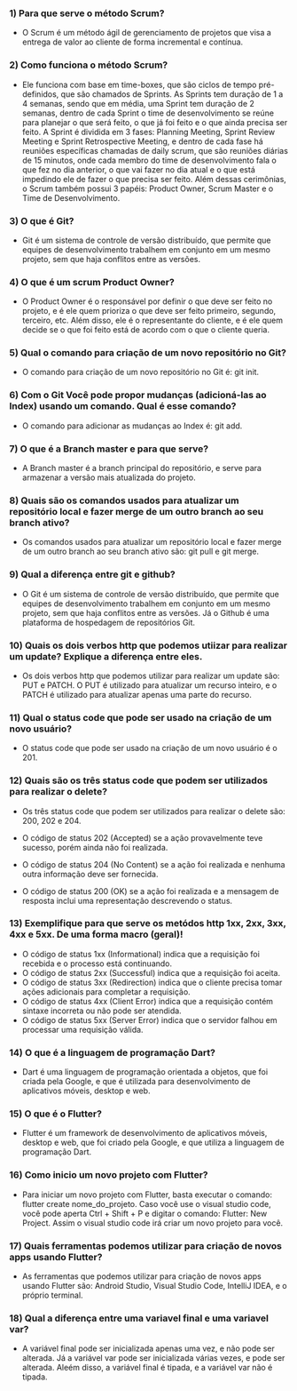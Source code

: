 ### 1) Para que serve o método Scrum? 

- O Scrum é um método ágil de gerenciamento de projetos que visa a entrega de valor ao cliente de forma incremental e contínua. 
### 2) Como funciona o método Scrum? 

- Ele funciona com base em time-boxes, que são ciclos de tempo pré-definidos, que são chamados de Sprints. As Sprints tem duração de 1 a 4 semanas, sendo que em média, uma Sprint tem duração de 2 semanas, dentro de cada Sprint o time de desenvolvimento se reúne para planejar o que será feito, o que já foi feito e o que ainda precisa ser feito. A Sprint é dividida em 3 fases: Planning Meeting, Sprint Review Meeting e Sprint Retrospective Meeting, e dentro de cada fase há reuniões específicas chamadas de daily scrum, que são reuniões diárias de 15 minutos, onde cada membro do time de desenvolvimento fala o que fez no dia anterior, o que vai fazer no dia atual e o que está impedindo ele de fazer o que precisa ser feito. Além dessas cerimônias, o Scrum também possui 3 papéis: Product Owner, Scrum Master e o Time de Desenvolvimento. 
### 3) O que é Git? 

- Git é um sistema de controle de versão distribuído, que permite que equipes de desenvolvimento trabalhem em conjunto em um mesmo projeto, sem que haja conflitos entre as versões.
### 4) O que é um scrum Product Owner? 

- O Product Owner é o responsável por definir o que deve ser feito no projeto, e é ele quem prioriza o que deve ser feito primeiro, segundo, terceiro, etc. Além disso, ele é o representante do cliente, e é ele quem decide se o que foi feito está de acordo com o que o cliente queria.
### 5) Qual o comando para criação de um novo repositório no Git? 

- O comando para criação de um novo repositório no Git é: git init.
### 6) Com o Git Você pode propor mudanças (adicioná-las ao Index) usando um comando. Qual é esse comando? 

- O comando para adicionar as mudanças ao Index é: git add.
### 7) O que é a Branch master e para que serve? 

- A Branch master é a branch principal do repositório, e serve para armazenar a versão mais atualizada do projeto.
### 8) Quais são os comandos usados para atualizar um repositório local e fazer merge de um outro branch ao seu branch ativo? 

- Os comandos usados para atualizar um repositório local e fazer merge de um outro branch ao seu branch ativo são: git pull e git merge.    
### 9) Qual a diferença entre git e github? 

- O Git é um sistema de controle de versão distribuído, que permite que equipes de desenvolvimento trabalhem em conjunto em um mesmo projeto, sem que haja conflitos entre as versões. Já o Github é uma plataforma de hospedagem de repositórios Git.

### 10) Quais os dois verbos http que podemos utiizar para realizar um update? Explique a diferença entre eles. 

- Os dois verbos http que podemos utilizar para realizar um update são: PUT e PATCH. O PUT é utilizado para atualizar um recurso inteiro, e o PATCH é utilizado para atualizar apenas uma parte do recurso.
### 11) Qual o status code que pode ser usado na criação de um novo usuário? 

- O status code que pode ser usado na criação de um novo usuário é o 201.

### 12) Quais são os três status code que podem ser utilizados para realizar o delete? 

- Os três status code que podem ser utilizados para realizar o delete são: 200, 202 e 204.

- O código de status 202 (Accepted) se a ação provavelmente teve sucesso, porém ainda não foi realizada.
- O código de status 204 (No Content) se a ação foi realizada e nenhuma outra informação deve ser fornecida.
- O código de status 200 (OK) se a ação foi realizada e a mensagem de resposta inclui uma representação descrevendo o status.
### 13) Exemplifique para que serve os metódos http 1xx, 2xx, 3xx, 4xx e 5xx. De uma forma macro (geral)! 

- O código de status 1xx (Informational) indica que a requisição foi recebida e o processo está continuando.
- O código de status 2xx (Successful) indica que a requisição foi aceita.
- O código de status 3xx (Redirection) indica que o cliente precisa tomar ações adicionais para completar a requisição.
- O código de status 4xx (Client Error) indica que a requisição contém sintaxe incorreta ou não pode ser atendida.
- O código de status 5xx (Server Error) indica que o servidor falhou em processar uma requisição válida.

### 14) O que é a linguagem de programação Dart?

- Dart é uma linguagem de programação orientada a objetos, que foi criada pela Google, e que é utilizada para desenvolvimento de aplicativos móveis, desktop e web.
### 15) O que é o Flutter?

- Flutter é um framework de desenvolvimento de aplicativos móveis, desktop e web, que foi criado pela Google, e que utiliza a linguagem de programação Dart.
### 16) Como inicio um novo projeto com Flutter?

- Para iniciar um novo projeto com Flutter, basta executar o comando: flutter create nome_do_projeto. Caso você use o visual studio code, você pode aperta Ctrl + Shift + P e digitar o comando: Flutter: New Project. Assim o visual studio code irá criar um novo projeto para você.  
### 17) Quais ferramentas podemos utilizar para criação de novos apps usando Flutter?

- As ferramentas que podemos utilizar para criação de novos apps usando Flutter são: Android Studio, Visual Studio Code, IntelliJ IDEA, e o próprio terminal.
### 18) Qual a diferença entre uma variavel final e uma variavel var?

- A variável final pode ser inicializada apenas uma vez, e não pode ser alterada. Já a variável var pode ser inicializada várias vezes, e pode ser alterada. Aleém disso, a variável final é tipada, e a variável var não é tipada.